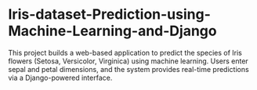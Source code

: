 # Iris-dataset-Prediction-using-Machine-Learning-and-Django
This project builds a web-based application to predict the species of Iris flowers (Setosa, Versicolor, Virginica) using machine learning. Users enter sepal and petal dimensions, and the system provides real-time predictions via a Django-powered interface.
